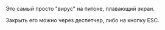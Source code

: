 Это самый просто "вирус" на питоне, плавающий экран.

Закрыть его можно через деспетчер, либо на кнопку ESC.
